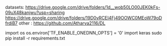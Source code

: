 datasets: https://drive.google.com/drive/folders/1d__wob50LO00JEK0kFs-09uX48kanjwu?usp=sharing
          https://drive.google.com/drive/folders/19D0vRCEI4Fj49OOWC0MEoW79oDfrdiB7
other : https://github.com/Atharva2116/DL


import os
os.environ['TF_ENABLE_ONEDNN_OPTS'] = '0'
import keras
sudo pip install -r requirements.txt
